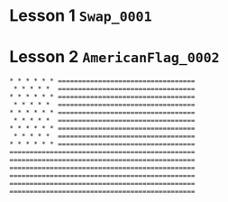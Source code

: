 # Lesson 1 `Swap_0001`

# Lesson 2 `AmericanFlag_0002`

    * * * * * * ==================================
     * * * * *  ==================================
    * * * * * * ==================================
     * * * * *  ==================================
    * * * * * * ==================================
     * * * * *  ==================================
    * * * * * * ==================================
     * * * * *  ==================================
    * * * * * * ==================================                          
    ==============================================                          
    ==============================================                          
    ==============================================                          
    ==============================================                          
    ==============================================                          
    ==============================================                          
